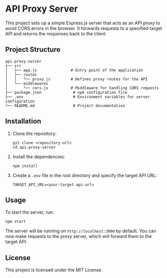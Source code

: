 # API Proxy Server

This project sets up a simple Express.js server that acts as an API proxy to avoid CORS errors in the browser. It forwards requests to a specified target API and returns the responses back to the client.

## Project Structure

```
api-proxy-server
├── src
│   ├── app.js               # Entry point of the application
│   ├── routes
│   │   └── proxy.js         # Defines proxy routes for the API
│   └── middlewares
│       └── cors.js          # Middleware for handling CORS requests
├── package.json              # npm configuration file
├── .env                      # Environment variables for server configuration
└── README.md                 # Project documentation
```

## Installation

1. Clone the repository:
   ```
   git clone <repository-url>
   cd api-proxy-server
   ```

2. Install the dependencies:
   ```
   npm install
   ```

3. Create a `.env` file in the root directory and specify the target API URL:
   ```
   TARGET_API_URL=<your-target-api-url>
   ```

## Usage

To start the server, run:
```
npm start
```

The server will be running on `http://localhost:3000` by default. You can now make requests to the proxy server, which will forward them to the target API.

## License

This project is licensed under the MIT License.
